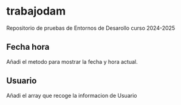 # trabajodam
Repositorio de pruebas de Entornos de Desarollo curso 2024-2025

## Fecha hora
Añadi el metodo para mostrar la fecha y hora actual.

## Usuario
Añadi el array que recoge la informacion de Usuario
